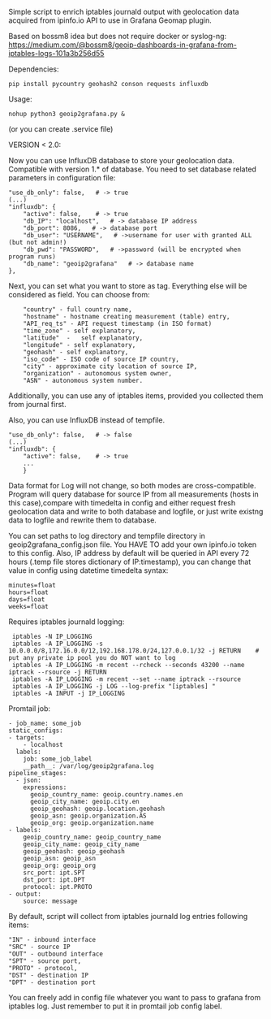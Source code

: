 Simple script to enrich iptables journald output with geolocation data acquired from ipinfo.io API to use in Grafana Geomap plugin.

Based on bossm8 idea but does not require docker or syslog-ng: https://medium.com/@bossm8/geoip-dashboards-in-grafana-from-iptables-logs-101a3b256d55

Dependencies:

    pip install pycountry geohash2 conson requests influxdb

Usage:

    nohup python3 geoip2grafana.py &
(or you can create .service file)

VERSION < 2.0:

Now you can use InfluxDB database to store your geolocation data. Compatible with version 1.* of database.
You need to set database related parameters in configuration file:
    
    "use_db_only": false,   # -> true
    (...)
    "influxdb": {
        "active": false,    # -> true
        "db_IP": "localhost",   # -> database IP address
        "db_port": 8086,   # -> database port
        "db_user": "USERNAME",   # ->username for user with granted ALL (but not admin!)
        "db_pwd": "PASSWORD",   # ->password (will be encrypted when program runs)
        "db_name": "geoip2grafana"   # -> database name
    },

Next, you can set what you want to store as tag. Everything else will be considered as field. You can choose from:

        "country" - full country name,
        "hostname" - hostname creating measurement (table) entry,
        "API_req_ts" - API request timestamp (in ISO format)
        "time_zone" - self explanatory,
        "latitude"  -   self explanatory,
        "longitude" - self explanatory,
        "geohash" - self explanatory,
        "iso_code" - ISO code of source IP country,
        "city" - approximate city location of source IP,
        "organization" - autonomous system owner,
        "ASN" - autonomous system number.

Additionally, you can use any of iptables items, provided you collected them from journal first.

Also, you can use InfluxDB instead of tempfile.

    "use_db_only": false,   # -> false
    (...)
    "influxdb": {
        "active": false,    # -> true
        ...
        }

Data format for Log will not change, so both modes are cross-compatible. Program will query database for source IP from
all measurements (hosts in this case),compare with timedelta in config and either request fresh geolocation data 
and write to both database and logfile, or just write existng data to logfile and rewrite them to database.

You can set paths to log directory and tempfile directory in geoip2grafana_config.json file. 
You HAVE TO add your own ipinfo.io token to this config.
Also, IP address by default will be queried in API every 72 hours (.temp file stores dictionary of IP:timestamp), 
you can change that value in config using datetime timedelta syntax:

    minutes=float
    hours=float
    days=float
    weeks=float


Requires iptables journald logging:

     iptables -N IP_LOGGING
     iptables -A IP_LOGGING -s 10.0.0.0/8,172.16.0.0/12,192.168.178.0/24,127.0.0.1/32 -j RETURN    # put any private ip pool you do NOT want to log
     iptables -A IP_LOGGING -m recent --rcheck --seconds 43200 --name iptrack --rsource -j RETURN
     iptables -A IP_LOGGING -m recent --set --name iptrack --rsource
     iptables -A IP_LOGGING -j LOG --log-prefix "[iptables] "
     iptables -A INPUT -j IP_LOGGING

Promtail job:

    - job_name: some_job
    static_configs:
    - targets:
        - localhost
      labels:
        job: some_job_label
        __path__: /var/log/geoip2grafana.log
    pipeline_stages:
      - json:
        expressions:
          geoip_country_name: geoip.country.names.en
          geoip_city_name: geoip.city.en
          geoip_geohash: geoip.location.geohash
          geoip_asn: geoip.organization.AS
          geoip_org: geoip.organization.name
    - labels:
        geoip_country_name: geoip_country_name
        geoip_city_name: geoip_city_name
        geoip_geohash: geoip_geohash
        geoip_asn: geoip_asn
        geoip_org: geoip_org
        src_port: ipt.SPT
        dst_port: ipt.DPT
        protocol: ipt.PROTO
    - output:
        source: message

  By default, script will collect from iptables journald log entries following items:

    "IN" - inbound interface
    "SRC" - source IP
    "OUT" - outbound interface
    "SPT" - source port,
    "PROTO" - protocol,
    "DST" - destination IP
    "DPT" - destination port
    
  You can freely add in config file whatever you want to pass to grafana from iptables log. Just remember to put it in 
  promtail job config label.
